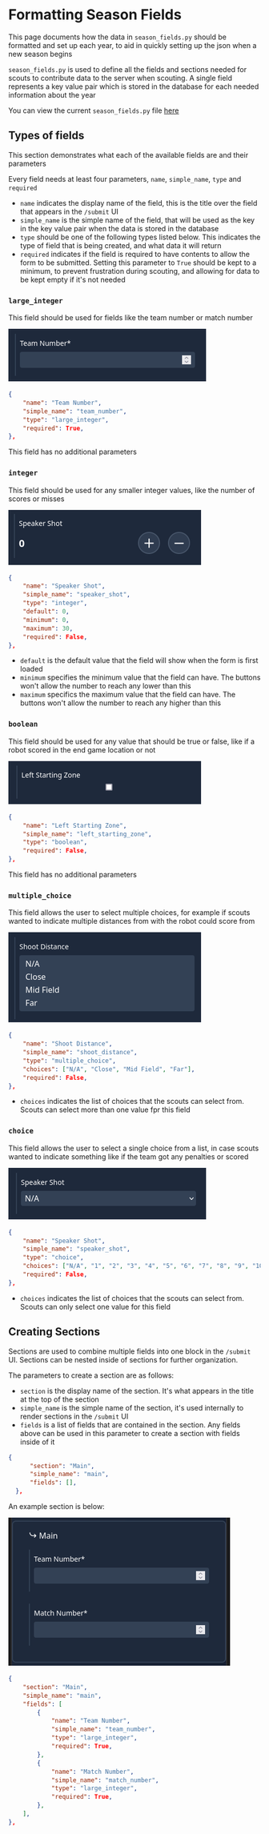 # Formatting Season Fields

This page documents how the data in `season_fields.py` should be formatted and set up each year, to aid in quickly setting up the json when a new season begins

`season_fields.py` is used to define all the fields and sections needed for scouts to contribute data to the server when scouting. A single field represents a key value pair which is stored in the database for each needed information about the year

You can view the current `season_fields.py` file [here](https://github.com/nfoert/open-scouting/blob/main/scouting/main/season_fields.py)

## Types of fields
This section demonstrates what each of the available fields are and their parameters

Every field needs at least four parameters, `name`, `simple_name`, `type` and `required`
- `name` indicates the display name of the field, this is the title over the field that appears in the `/submit` UI
- `simple_name` is the simple name of the field, that will be used as the key in the key value pair when the data is stored in the database
- `type` should be one of the following types listed below. This indicates the type of field that is being created, and what data it will return
- `required` indicates if the field is required to have contents to allow the form to be submitted. Setting this parameter to `True` should be kept to a minimum, to prevent frustration during scouting, and allowing for data to be kept empty if it's not needed

### `large_integer`
This field should be used for fields like the team number or match number

![large_integer](./images/formatting_season_fields/large_integer.png)

```json
{
    "name": "Team Number",
    "simple_name": "team_number",
    "type": "large_integer",
    "required": True,
},
```

This field has no additional parameters

### `integer`
This field should be used for any smaller integer values, like the number of scores or misses

![integer](./images/formatting_season_fields/integer.png)

```json
{
    "name": "Speaker Shot",
    "simple_name": "speaker_shot",
    "type": "integer",
    "default": 0,
    "minimum": 0,
    "maximum": 30,
    "required": False,
},
```

- `default` is the default value that the field will show when the form is first loaded
- `minimum` specifies the minimum value that the field can have. The buttons won't allow the number to reach any lower than this
- `maximum` specifics the maximum value that the field can have. The buttons won't allow the number to reach any higher than this

### `boolean`
This field should be used for any value that should be true or false, like if a robot scored in the end game location or not

![boolean](./images/formatting_season_fields/boolean.png)

```json
{
    "name": "Left Starting Zone",
    "simple_name": "left_starting_zone",
    "type": "boolean",
    "required": False,
},
```

This field has no additional parameters

### `multiple_choice`
This field allows the user to select multiple choices, for example if scouts wanted to indicate multiple distances from with the robot could score from

![multiple_choice](./images/formatting_season_fields/multiple_choice.png)

```json
{
    "name": "Shoot Distance",
    "simple_name": "shoot_distance",
    "type": "multiple_choice",
    "choices": ["N/A", "Close", "Mid Field", "Far"],
    "required": False,
},
```

- `choices` indicates the list of choices that the scouts can select from. Scouts can select more than one value fpr this field

### `choice`
This field allows the user to select a single choice from a list, in case scouts wanted to indicate something like if the team got any penalties or scored

![choice](./images/formatting_season_fields/choice.png)

```json
{
    "name": "Speaker Shot",
    "simple_name": "speaker_shot",
    "type": "choice",
    "choices": ["N/A", "1", "2", "3", "4", "5", "6", "7", "8", "9", "10"],
    "required": False,
},
```

- `choices` indicates the list of choices that the scouts can select from. Scouts can only select one value for this field

## Creating Sections
Sections are used to combine multiple fields into one block in the `/submit` UI. Sections can be nested inside of sections for further organization.

The parameters to create a section are as follows:
- `section` is the display name of the section. It's what appears in the title at the top of the section
- `simple_name` is the simple name of the section, it's used internally to render sections in the `/submit` UI
- `fields` is a list of fields that are contained in the section. Any fields above can be used in this parameter to create a section with fields inside of it

```json
{
      "section": "Main",
      "simple_name": "main",
      "fields": [],
  },
```

An example section is below:

![section](./images/formatting_season_fields/section.png)

```json
{
    "section": "Main",
    "simple_name": "main",
    "fields": [
        {
            "name": "Team Number",
            "simple_name": "team_number",
            "type": "large_integer",
            "required": True,
        },
        {
            "name": "Match Number",
            "simple_name": "match_number",
            "type": "large_integer",
            "required": True,
        },
    ],
},
```


